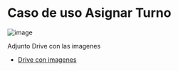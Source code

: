 # Caso de uso Asignar Turno

![image](https://github.com/user-attachments/assets/788b3290-598e-4e79-bc1b-b011c03de610)

Adjunto Drive con las imagenes
* [Drive con imagenes](https://drive.google.com/drive/folders/1LAN9pzBAfg13tJ631cj1gWNXU3ENIBKC?usp=sharing)
